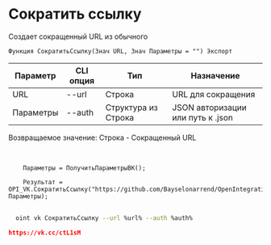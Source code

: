 ﻿---
sidebar_position: 5
---

# Сократить ссылку
 Создает сокращенный URL из обычного



`Функция СократитьСсылку(Знач URL, Знач Параметры = "") Экспорт`

  | Параметр | CLI опция | Тип | Назначение |
  |-|-|-|-|
  | URL | --url | Строка | URL для сокращения |
  | Параметры | --auth | Структура из Строка | JSON авторизации или путь к .json |

  
  Возвращаемое значение:  Строка - Сокращенный URL

<br/>




```bsl title="Пример кода"
    Параметры = ПолучитьПараметрыВК();

    Результат = OPI_VK.СократитьСсылку("https://github.com/Bayselonarrend/OpenIntegrations", Параметры);
```



```sh title="Пример команды CLI"
    
  oint vk СократитьСсылку --url %url% --auth %auth%

```

```json title="Результат"
https://vk.cc/ctL1sM
```
